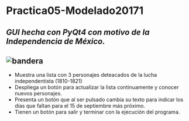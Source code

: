 # Practica05-Modelado20171

***GUI hecha con PyQt4 con motivo de la Independencia de México.***
--
![bandera](https://cloud.githubusercontent.com/assets/13952922/18571555/ec183f9e-7b78-11e6-960d-fd08b83262bc.jpg)
--

* Muestra una lista con 3 personajes deteacados de la lucha independentista (1810-1821)
 * Despliega un botón para actualizar la lista continuamente y conocer nuevos personajes.
* Presenta un botón que al ser pulsado cambia su texto para indicar los días que faltan para el 15 de septiembre más próximo.
* Tienen un botón para salir y terminar con la ejecución del programa. 

